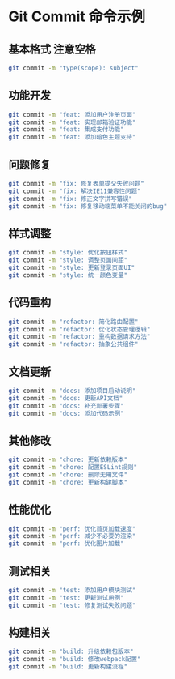 # Git Commit 命令示例

## 基本格式 注意空格

```bash
git commit -m "type(scope): subject"
```

## 功能开发

```bash
git commit -m "feat: 添加用户注册页面"
git commit -m "feat: 实现邮箱验证功能"
git commit -m "feat: 集成支付功能"
git commit -m "feat: 添加暗色主题支持"
```

## 问题修复

```bash
git commit -m "fix: 修复表单提交失败问题"
git commit -m "fix: 解决IE11兼容性问题"
git commit -m "fix: 修正文字拼写错误"
git commit -m "fix: 修复移动端菜单不能关闭的bug"
```

## 样式调整

```bash
git commit -m "style: 优化按钮样式"
git commit -m "style: 调整页面间距"
git commit -m "style: 更新登录页面UI"
git commit -m "style: 统一颜色变量"
```

## 代码重构

```bash
git commit -m "refactor: 简化路由配置"
git commit -m "refactor: 优化状态管理逻辑"
git commit -m "refactor: 重构数据请求方法"
git commit -m "refactor: 抽象公共组件"
```

## 文档更新

```bash
git commit -m "docs: 添加项目启动说明"
git commit -m "docs: 更新API文档"
git commit -m "docs: 补充部署步骤"
git commit -m "docs: 添加代码示例"
```

## 其他修改

```bash
git commit -m "chore: 更新依赖版本"
git commit -m "chore: 配置ESLint规则"
git commit -m "chore: 删除无用文件"
git commit -m "chore: 更新构建脚本"
```

## 性能优化

```bash
git commit -m "perf: 优化首页加载速度"
git commit -m "perf: 减少不必要的渲染"
git commit -m "perf: 优化图片加载"
```

## 测试相关

```bash
git commit -m "test: 添加用户模块测试"
git commit -m "test: 更新测试用例"
git commit -m "test: 修复测试失败问题"
```

## 构建相关

```bash
git commit -m "build: 升级依赖包版本"
git commit -m "build: 修改webpack配置"
git commit -m "build: 更新构建流程"
```
